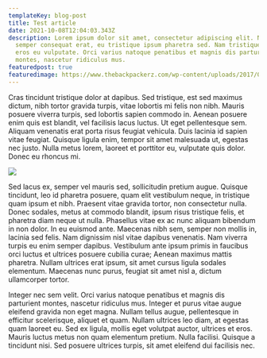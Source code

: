 ```yaml
---
templateKey: blog-post
title: Test article
date: 2021-10-08T12:04:03.343Z
description: Lorem ipsum dolor sit amet, consectetur adipiscing elit. Nulla
  semper consequat erat, eu tristique ipsum pharetra sed. Nam tristique ornare
  eros eu vulputate. Orci varius natoque penatibus et magnis dis parturient
  montes, nascetur ridiculus mus.
featuredpost: true
featuredimage: https://www.thebackpackerz.com/wp-content/uploads/2017/07/projection-documentaire-a-tribe-called-quest-paris-2017.png
---
```

Cras tincidunt tristique dolor at dapibus. Sed tristique, est sed maximus dictum, nibh tortor gravida turpis, vitae lobortis mi felis non nibh. Mauris posuere viverra turpis, sed lobortis sapien commodo in. Aenean posuere enim quis est blandit, vel facilisis lacus luctus. Ut eget pellentesque sem. Aliquam venenatis erat porta risus feugiat vehicula. Duis lacinia id sapien vitae feugiat. Quisque ligula enim, tempor sit amet malesuada ut, egestas nec justo. Nulla metus lorem, laoreet et porttitor eu, vulputate quis dolor. Donec eu rhoncus mi.



![](https://i.guim.co.uk/img/media/934d471df9e41e1d1d733a4d23feff54e05a6677/0_0_2560_1536/master/2560.jpg?width=620&quality=45&auto=format&fit=max&dpr=2&s=187c0fdb3dd2b20f4a21db887fde6667)

Sed lacus ex, semper vel mauris sed, sollicitudin pretium augue. Quisque tincidunt, leo id pharetra posuere, quam elit vestibulum neque, in tristique quam ipsum et nibh. Praesent vitae gravida tortor, non consectetur nulla. Donec sodales, metus at commodo blandit, ipsum risus tristique felis, et pharetra diam neque ut nulla. Phasellus vitae ex ac nunc aliquam bibendum in non dolor. In eu euismod ante. Maecenas nibh sem, semper non mollis in, lacinia sed felis. Nam dignissim nisl vitae dapibus venenatis. Nam viverra turpis eu enim semper dapibus. Vestibulum ante ipsum primis in faucibus orci luctus et ultrices posuere cubilia curae; Aenean maximus mattis pharetra. Nullam ultrices erat ipsum, sit amet cursus ligula sodales elementum. Maecenas nunc purus, feugiat sit amet nisl a, dictum ullamcorper tortor.

Integer nec sem velit. Orci varius natoque penatibus et magnis dis parturient montes, nascetur ridiculus mus. Integer et purus vitae augue eleifend gravida non eget magna. Nullam tellus augue, pellentesque in efficitur scelerisque, aliquet et quam. Nullam ultrices leo diam, at egestas quam laoreet eu. Sed ex ligula, mollis eget volutpat auctor, ultrices et eros. Mauris luctus metus non quam elementum pretium. Nulla facilisi. Quisque a tincidunt nisi. Sed posuere ultrices turpis, sit amet eleifend dui facilisis nec.
